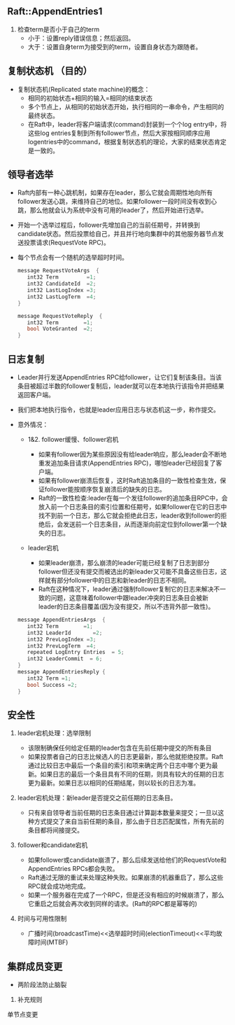 ## Raft::AppendEntries1

1. 检查term是否小于自己的term
   * 小于：设置reply错误信息；然后返回。
   * 大于：设置自身term为接受到的term，设置自身状态为跟随者。


## 复制状态机 （目的）

* 复制状态机(Replicated state machine)的概念：
  * 相同的初始状态+相同的输入=相同的结束状态
  * 多个节点上，从相同的初始状态开始，执行相同的一串命令，产生相同的最终状态。	
  * 在Raft中，leader将客户端请求(command)封装到一个个log entry中，将这些log entries复制到所有follower节点，然后大家按相同顺序应用logentries中的command，根据复制状态机的理论，大家的结束状态肯定是一致的。


## 领导者选举


* Raft内部有一种心跳机制，如果存在leader，那么它就会周期性地向所有follower发送心跳，来维持自己的地位。如果follower一段时间没有收到心跳，那么他就会认为系统中没有可用的leader了，然后开始进行选举。	

* 开始一个选举过程后，follower先增加自己的当前任期号，并转换到candidate状态。然后投票给自己，并且并行地向集群中的其他服务器节点发送投票请求(RequestVote RPC)。

* 每个节点会有一个随机的选举超时时间。

   ~~~c++
   message RequestVoteArgs  {
      int32 Term         =1;
      int32 CandidateId  =2;
      int32 LastLogIndex =3;
      int32 LastLogTerm  =4;
   }

   message RequestVoteReply  {
      int32 Term        =1;
      bool VoteGranted  =2;
   }
   ~~~


## 日志复制

* Leader并行发送AppendEntries RPC给follower，让它们复制该条目。当该条目被超过半数的follower复制后，leader就可以在本地执行该指令并把结果返回客户端。

* 我们把本地执行指令，也就是leader应用日志与状态机这一步，称作提交。

* 意外情况：
  * 1&2. follower缓慢、follower宕机
      * 如果有follower因为某些原因没有给leader响应，那么leader会不断地重发追加条目请求(AppendEntries RPC)，哪怕leader已经回复了客户端。
      * 如果有follower崩溃后恢复，这时Raft追加条目的一致性检查生效，保证follower能按顺序恢复崩溃后的缺失的日志。
      * Raft的一致性检查:leader在每一个发往follower的追加条目RPC中，会放入前一个日志条目的索引位置和任期号，如果follower在它的日志中找不到前一个日志，那么它就会拒绝此日志，leader收到follower的拒绝后，会发送前一个日志条目，从而逐渐向前定位到follower第一个缺失的日志。

  * leader宕机
      * 如果leader崩溃，那么崩溃的leader可能已经复制了日志到部分follower但还没有提交而被选出的新leader又可能不具备这些日志，这样就有部分follower中的日志和新leader的日志不相同。
      * Raft在这种情况下，leader通过强制follower复制它的日志来解决不一致的问题，这意味着follower中跟leader冲突的日志条目会被新 leader的日志条目覆盖(因为没有提交，所以不违背外部一致性)。


   ~~~c++
   message AppendEntriesArgs  {
      int32 Term        =1;
      int32 LeaderId       =2;
      int32 PrevLogIndex =3;
      int32 PrevLogTerm  =4;
      repeated LogEntry Entries  = 5;
      int32 LeaderCommit  = 6;
   }
   message AppendEntriesReply {
      int32 Term =1; 
      bool Success =2;
   }
   ~~~


## 安全性

1. leader宕机处理：选举限制

   *  该限制确保任何给定任期的leader包含在先前任期中提交的所有条目
   *  如果投票者自己的日志比候选人的日志更最新，那么他就拒绝投票。Raft通过比较日志中最后一个条目的索引和项来确定两个日志中哪个更为最新。如果日志的最后一个条目具有不同的任期，则具有较大的任期的日志更为最新。如果日志以相同的任期结尾，则以较长的日志为准。


2. leader宕机处理：新leader是否提交之前任期的日志条目。

   * 只有来自领导者当前任期的日志条目通过计算副本数量来提交；一旦以这种方式提交了来自当前任期的条目，那么由于日志匹配属性，所有先前的条目都将间接提交。

3. follower和candidate宕机

   * 如果follower或candidate崩溃了，那么后续发送给他们的RequestVote和AppendEntries RPCs都会失败。
   * Raft通过无限的重试来处理这种失败。如果崩溃的机器重启了，那么这些RPC就会成功地完成。
   * 如果一个服务器在完成了一个RPC，但是还没有相应的时候崩溃了，那么它重启之后就会再次收到同样的请求。(Raft的RPC都是幂等的)

4. 时间与可用性限制
   * 广播时间(broadcastTime)<<选举超时时间(electionTimeout)<<平均故障时间(MTBF)


## 集群成员变更
   
   * 两阶段法防止脑裂

1. 补充规则


单节点变更
